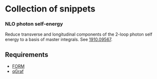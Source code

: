 # Collection of snippets

### NLO photon self-energy

Reduce transverse and longitudinal components of the 2-loop photon self energy to a basis of master integrals. See [1910.09567](https://arxiv.org/abs/1910.09567).

## Requirements

* [FORM](https://www.nikhef.nl/~form/)
* [qGraf](cfif.ist.utl.pt/~paulo/qgraf.html)
